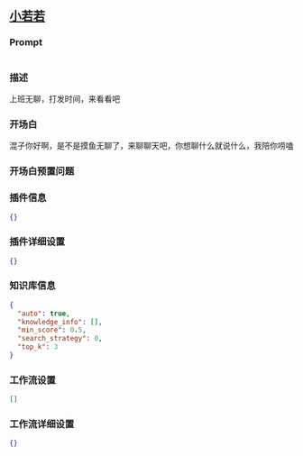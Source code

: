 
## [小若若](https://www.coze.cn/store/bot/7340894375410614323)
### Prompt
```md

```
### 描述
上班无聊，打发时间，来看看吧
### 开场白
混子你好啊，是不是摸鱼无聊了，来聊聊天吧，你想聊什么就说什么，我陪你唠嗑
### 开场白预置问题

### 插件信息
```json
{}
```
### 插件详细设置
```json
{}
```
### 知识库信息
```json
{
  "auto": true,
  "knowledge_info": [],
  "min_score": 0.5,
  "search_strategy": 0,
  "top_k": 3
}
```
### 工作流设置
```json
[]
```
### 工作流详细设置
```json
{}
```
